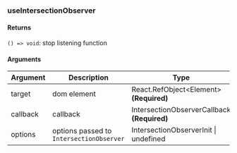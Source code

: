 ### useIntersectionObserver

#### Returns
`() => void`: stop listening function

#### Arguments
|Argument|Description|Type|DefaultValue|
|---|---|---|---|
|target|dom element|React.RefObject&lt;Element&gt;  **(Required)**|-|
|callback|callback|IntersectionObserverCallback  **(Required)**|-|
|options|options passed to `IntersectionObserver`|IntersectionObserverInit \| undefined |-|